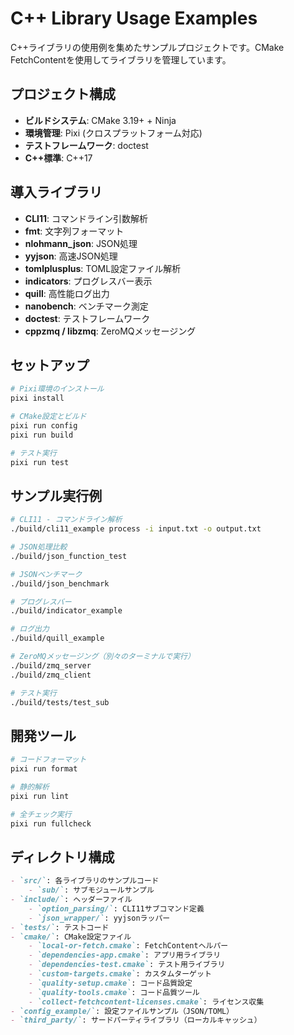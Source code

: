 # C++ Library Usage Examples

C++ライブラリの使用例を集めたサンプルプロジェクトです。CMake FetchContentを使用してライブラリを管理しています。

## プロジェクト構成

- **ビルドシステム**: CMake 3.19+ + Ninja
- **環境管理**: Pixi (クロスプラットフォーム対応)
- **テストフレームワーク**: doctest
- **C++標準**: C++17

## 導入ライブラリ

- **CLI11**: コマンドライン引数解析
- **fmt**: 文字列フォーマット
- **nlohmann_json**: JSON処理
- **yyjson**: 高速JSON処理
- **tomlplusplus**: TOML設定ファイル解析
- **indicators**: プログレスバー表示
- **quill**: 高性能ログ出力
- **nanobench**: ベンチマーク測定
- **doctest**: テストフレームワーク
- **cppzmq / libzmq**: ZeroMQメッセージング

## セットアップ

```bash
# Pixi環境のインストール
pixi install

# CMake設定とビルド
pixi run config
pixi run build

# テスト実行
pixi run test
```

## サンプル実行例

```bash
# CLI11 - コマンドライン解析
./build/cli11_example process -i input.txt -o output.txt

# JSON処理比較
./build/json_function_test

# JSONベンチマーク
./build/json_benchmark

# プログレスバー
./build/indicator_example

# ログ出力
./build/quill_example

# ZeroMQメッセージング（別々のターミナルで実行）
./build/zmq_server
./build/zmq_client

# テスト実行
./build/tests/test_sub
```

## 開発ツール

```bash
# コードフォーマット
pixi run format

# 静的解析
pixi run lint

# 全チェック実行
pixi run fullcheck
```

## ディレクトリ構成

```markdown
- `src/`: 各ライブラリのサンプルコード
    - `sub/`: サブモジュールサンプル
- `include/`: ヘッダーファイル
    - `option_parsing/`: CLI11サブコマンド定義
    - `json_wrapper/`: yyjsonラッパー
- `tests/`: テストコード
- `cmake/`: CMake設定ファイル
    - `local-or-fetch.cmake`: FetchContentヘルパー
    - `dependencies-app.cmake`: アプリ用ライブラリ
    - `dependencies-test.cmake`: テスト用ライブラリ
    - `custom-targets.cmake`: カスタムターゲット
    - `quality-setup.cmake`: コード品質設定
    - `quality-tools.cmake`: コード品質ツール
    - `collect-fetchcontent-licenses.cmake`: ライセンス収集
- `config_example/`: 設定ファイルサンプル（JSON/TOML）
- `third_party/`: サードパーティライブラリ（ローカルキャッシュ）
```
